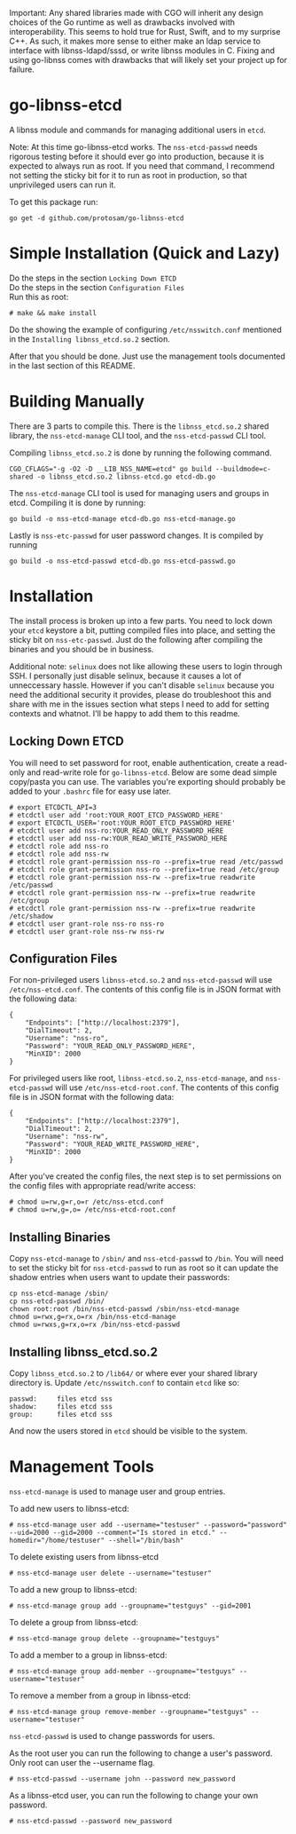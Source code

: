 Important: Any shared libraries made with CGO will inherit any design choices of the Go runtime as well as drawbacks involved with interoperability. This seems to hold true for Rust, Swift, and to my surprise C++. As such, it makes more sense to either make an ldap service to interface with libnss-ldapd/sssd, or write libnss modules in C. Fixing and using go-libnss comes with drawbacks that will likely set your project up for failure.

# go-libnss-etcd
A libnss module and commands for managing additional users in `etcd`.

Note: At this time go-libnss-etcd works. The `nss-etcd-passwd` needs rigorous testing before it should ever go into production, because it is expected to always run as root. If you need that command, I recommend not setting the sticky bit for it to run as root in production, so that unprivileged users can run it. 

To get this package run:
```
go get -d github.com/protosam/go-libnss-etcd
```

# Simple Installation (Quick and Lazy)
Do the steps in the section `Locking Down ETCD`  
Do the steps in the section `Configuration Files`  
Run this as root:
```
# make && make install
```
Do the showing the example of configuring `/etc/nsswitch.conf` mentioned in the `Installing libnss_etcd.so.2` section.

After that you should be done. Just use the management tools documented in the last section of this README.

# Building Manually
There are 3 parts to compile this. There is the `libnss_etcd.so.2` shared library, the `nss-etcd-manage` CLI tool, and the `nss-etcd-passwd` CLI tool.

Compiling `libnss_etcd.so.2` is done by running the following command.
```
CGO_CFLAGS="-g -O2 -D __LIB_NSS_NAME=etcd" go build --buildmode=c-shared -o libnss_etcd.so.2 libnss-etcd.go etcd-db.go
```

The `nss-etcd-manage` CLI tool is used for managing users and groups in etcd. Compiling it is done by running:
```
go build -o nss-etcd-manage etcd-db.go nss-etcd-manage.go
```

Lastly is `nss-etc-passwd` for user password changes. It is compiled by running
```
go build -o nss-etcd-passwd etcd-db.go nss-etcd-passwd.go
```

# Installation
The install process is broken up into a few parts. You need to lock down your `etcd` keystore a bit, putting compiled files into place, and setting the sticky bit on `nss-etc-passwd`. Just do the following after compiling the binaries and you should be in business.

Additional note: `selinux` does not like allowing these users to login through SSH. I personally just disable selinux, because it causes a lot of unneccessary hassle. However if you can't disable `selinux` because you need the additional security it provides, please do troubleshoot this and share with me in the issues section what steps I need to add for setting contexts and whatnot. I'll be happy to add them to this readme.

## Locking Down ETCD
You will need to set password for root, enable authentication, create a read-only and read-write role for `go-libnss-etcd`. Below are some dead simple copy/pasta you can use. The variables you're exporting should probably be added to your `.bashrc` file for easy use later.

```
# export ETCDCTL_API=3
# etcdctl user add 'root:YOUR_ROOT_ETCD_PASSWORD_HERE'
# export ETCDCTL_USER='root:YOUR_ROOT_ETCD_PASSWORD_HERE'
# etcdctl user add nss-ro:YOUR_READ_ONLY_PASSWORD_HERE
# etcdctl user add nss-rw:YOUR_READ_WRITE_PASSWORD_HERE
# etcdctl role add nss-ro
# etcdctl role add nss-rw
# etcdctl role grant-permission nss-ro --prefix=true read /etc/passwd
# etcdctl role grant-permission nss-ro --prefix=true read /etc/group
# etcdctl role grant-permission nss-rw --prefix=true readwrite /etc/passwd
# etcdctl role grant-permission nss-rw --prefix=true readwrite /etc/group
# etcdctl role grant-permission nss-rw --prefix=true readwrite /etc/shadow
# etcdctl user grant-role nss-ro nss-ro
# etcdctl user grant-role nss-rw nss-rw
```

## Configuration Files
For non-privileged users `libnss-etcd.so.2` and `nss-etcd-passwd` will use `/etc/nss-etcd.conf`. The contents of this config file is in JSON format with the following data:
```
{
	"Endpoints": ["http://localhost:2379"],
	"DialTimeout": 2,
	"Username": "nss-ro",
	"Password":	"YOUR_READ_ONLY_PASSWORD_HERE",
	"MinXID": 2000
}
```

For privileged users like root, `libnss-etcd.so.2`, `nss-etcd-manage`, and `nss-etcd-passwd` will use `/etc/nss-etcd-root.conf`. The contents of this config file is in JSON format with the following data:
```
{
	"Endpoints": ["http://localhost:2379"],
	"DialTimeout": 2,
	"Username": "nss-rw",
	"Password":	"YOUR_READ_WRITE_PASSWORD_HERE",
	"MinXID": 2000
}
```

After you've created the config files, the next step is to set permissions on the config files with appropriate read/write access:
```
# chmod u=rw,g=r,o=r /etc/nss-etcd.conf
# chmod u=rw,g=,o= /etc/nss-etcd-root.conf
```

## Installing Binaries
Copy `nss-etcd-manage` to `/sbin/` and `nss-etcd-passwd` to `/bin`.
You will need to set the sticky bit for `nss-etcd-passwd` to run as root so it can update the shadow entries when users want to update their passwords:
```
cp nss-etcd-manage /sbin/
cp nss-etcd-passwd /bin/
chown root:root /bin/nss-etcd-passwd /sbin/nss-etcd-manage
chmod u=rwx,g=rx,o=rx /bin/nss-etcd-manage
chmod u=rwxs,g=rx,o=rx /bin/nss-etcd-passwd
```

## Installing libnss_etcd.so.2
Copy `libnss_etcd.so.2` to `/lib64/` or where ever your shared library directory is.
Update `/etc/nsswitch.conf` to contain `etcd` like so:
```
passwd:     files etcd sss
shadow:     files etcd sss
group:      files etcd sss
```
And now the users stored in `etcd` should be visible to the system.

# Management Tools
`nss-etcd-manage` is used to manage user and group entries. 

To add new users to libnss-etcd:
```
# nss-etcd-manage user add --username="testuser" --password="password" --uid=2000 --gid=2000 --comment="Is stored in etcd." --homedir="/home/testuser" --shell="/bin/bash"
```

To delete existing users from libnss-etcd
```
# nss-etcd-manage user delete --username="testuser"
```

To add a new group to libnss-etcd:
```
# nss-etcd-manage group add --groupname="testguys" --gid=2001
```

To delete a group from libnss-etcd:
```
# nss-etcd-manage group delete --groupname="testguys"
```

To add a member to a group in libnss-etcd:
```
# nss-etcd-manage group add-member --groupname="testguys" --username="testuser"
```

To remove a member from a group in libnss-etcd:
```
# nss-etcd-manage group remove-member --groupname="testguys" --username="testuser"
```

`nss-etcd-passwd` is used to change passwords for users.

As the root user you can run the following to change a user's password. Only root can user the --username flag.
```
# nss-etcd-passwd --username john --password new_password
```

As a libnss-etcd user, you can run the following to change your own password.
```
# nss-etcd-passwd --password new_password
```
